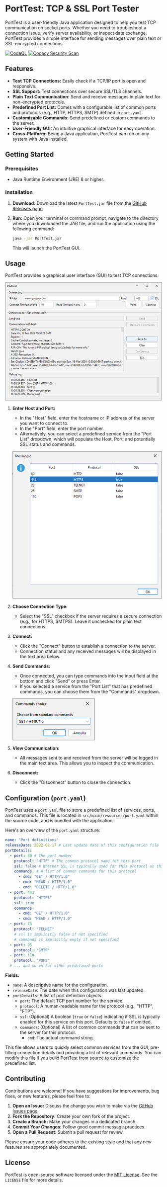 # PortTest: TCP & SSL Port Tester

PortTest is a user-friendly Java application designed to help you test TCP communication on socket ports. Whether you need to troubleshoot a connection issue, verify server availability, or inspect data exchange, PortTest provides a simple interface for sending messages over plain text or SSL-encrypted connections.

[![CodeQL](https://github.com/matteobaccan/PortTest/actions/workflows/codeql-analysis.yml/badge.svg)](https://github.com/matteobaccan/PortTest/actions/workflows/codeql-analysis.yml)
[![Codacy Security Scan](https://github.com/matteobaccan/PortTest/actions/workflows/codacy.yml/badge.svg)](https://github.com/matteobaccan/PortTest/actions/workflows/codacy.yml)

## Features

*   **Test TCP Connections:** Easily check if a TCP/IP port is open and responsive.
*   **SSL Support:** Test connections over secure SSL/TLS channels.
*   **Plain Text Communication:** Send and receive messages in plain text for non-encrypted protocols.
*   **Predefined Port List:** Comes with a configurable list of common ports and protocols (e.g., HTTP, HTTPS, SMTP) defined in `port.yaml`.
*   **Customizable Commands:** Send predefined or custom commands to the server.
*   **User-Friendly GUI:** An intuitive graphical interface for easy operation.
*   **Cross-Platform:** Being a Java application, PortTest can run on any system with Java installed.

## Getting Started

### Prerequisites

*   Java Runtime Environment (JRE) 8 or higher.

### Installation

1.  **Download:** Download the latest `PortTest.jar` file from the [GitHub Releases page](https://github.com/matteobaccan/PortTest/releases).
2.  **Run:** Open your terminal or command prompt, navigate to the directory where you downloaded the JAR file, and run the application using the following command:

    ```bash
    java -jar PortTest.jar
    ```
    This will launch the PortTest GUI.

## Usage

PortTest provides a graphical user interface (GUI) to test TCP connections.

![PortTest GUI](./porttest.png)

1.  **Enter Host and Port:**
    *   In the "Host" field, enter the hostname or IP address of the server you want to connect to.
    *   In the "Port" field, enter the port number.
    *   Alternatively, you can select a predefined service from the "Port List" dropdown, which will populate the Host, Port, and potentially SSL status and commands.

    ![Port List](./portlist.png)

2.  **Choose Connection Type:**
    *   Select the "SSL" checkbox if the server requires a secure connection (e.g., for HTTPS, SMTPS). Leave it unchecked for plain text connections.

3.  **Connect:**
    *   Click the "Connect" button to establish a connection to the server.
    *   Connection status and any received messages will be displayed in the text area below.

4.  **Send Commands:**
    *   Once connected, you can type commands into the input field at the bottom and click "Send" or press Enter.
    *   If you selected a service from the "Port List" that has predefined commands, you can choose them from the "Commands" dropdown.

    ![Commands](./commands.png)

5.  **View Communication:**
    *   All messages sent to and received from the server will be logged in the main text area. This allows you to inspect the communication.

6.  **Disconnect:**
    *   Click the "Disconnect" button to close the connection.

## Configuration (`port.yaml`)

PortTest uses a `port.yaml` file to store a predefined list of services, ports, and commands. This file is located in `src/main/resources/port.yaml` within the source code, and is bundled with the application.

Here's an overview of the `port.yaml` structure:

```yaml
name: "Port definitions"
releaseDate: 2022-02-17 # Last update date of this configuration file
portDetails:
  - port: 80 # The port number
    protocol: "HTTP" # The common protocol name for this port
    ssl: false # Whether SSL is typically used for this protocol on this port
    commands: # A list of common commands for this protocol
      - cmd: "GET / HTTP/1.0"
      - cmd: "HEAD / HTTP/1.0"
      - cmd: "DELETE / HTTP/1.0"
  - port: 443
    protocol: "HTTPS"
    ssl: true
    commands:
      - cmd: "GET / HTTP/1.0"
      - cmd: "HEAD / HTTP/1.0"
  - port: 23
    protocol: "TELNET"
    # ssl is implicitly false if not specified
    # commands is implicitly empty if not specified
  - port: 25
    protocol: "SMTP"
  - port: 110
    protocol: "POP3"
  # ... and so on for other predefined ports
```

**Fields:**

*   `name`: A descriptive name for the configuration.
*   `releaseDate`: The date when this configuration was last updated.
*   `portDetails`: A list of port definition objects.
    *   `port`: The default TCP port number for the service.
    *   `protocol`: A human-readable name for the protocol (e.g., "HTTP", "FTP").
    *   `ssl`: (Optional) A boolean (`true` or `false`) indicating if SSL is typically enabled for this service on this port. Defaults to `false` if omitted.
    *   `commands`: (Optional) A list of common commands that can be sent to the server for this protocol.
        *   `cmd`: The actual command string.

This file allows users to quickly select common services from the GUI, pre-filling connection details and providing a list of relevant commands. You can modify this file if you build PortTest from source to customize the predefined list.

## Contributing

Contributions are welcome! If you have suggestions for improvements, bug fixes, or new features, please feel free to:

1.  **Open an Issue:** Discuss the change you wish to make via the [GitHub Issues page](https://github.com/matteobaccan/PortTest/issues).
2.  **Fork the Repository:** Create your own fork of the project.
3.  **Create a Branch:** Make your changes in a dedicated branch.
4.  **Commit Your Changes:** Follow good commit message practices.
5.  **Open a Pull Request:** Submit a pull request for review.

Please ensure your code adheres to the existing style and that any new features are appropriately documented.

## License

PortTest is open-source software licensed under the [MIT License](LICENSE). See the `LICENSE` file for more details.
